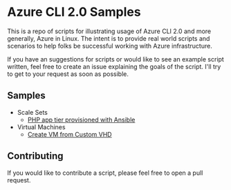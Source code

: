 # Azure CLI 2.0 Samples

This is a repo of scripts for illustrating usage of Azure CLI 2.0 and more generally, Azure in Linux.
The intent is to provide real world scripts and scenarios to help folks be successful working with
Azure infrastructure.

If you have an suggestions for scripts or would like to see an example script written, feel free to 
create an issue explaining the goals of the script. I'll try to get to your request as soon as possible.

## Samples
- Scale Sets
  - [PHP app tier provisioned with Ansible](./scaleset-php-ansible/README.md)
- Virtual Machines
  - [Create VM from Custom VHD](./vm-custom-vhd/README.md)
  
  
## Contributing
If you would like to contribute a script, please feel free to open a pull request.
